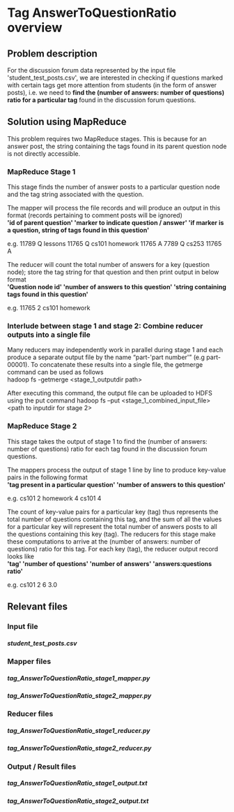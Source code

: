 # Tag AnswerToQuestionRatio overview

## Problem description

For the discussion forum data represented by the input file 'student_test_posts.csv', we are interested in checking if questions marked with certain tags get more attention from students (in the form of answer posts), i.e. we need to **find the (number of answers: number of questions) ratio for a particular tag** found in the discussion forum questions.

## Solution using MapReduce

This problem requires two MapReduce stages. This is because for an answer post, the string containing the tags found in its parent question node is not directly accessible.

### MapReduce Stage 1

This stage finds the number of answer posts to a particular question node and the tag string associated with the question. 

The mapper will process the file records and will produce an output in this format (records pertaining to comment posts will be ignored)  
**'id of parent question' 'marker to indicate question / answer' 	'if marker is a question, string of tags found in this question'**

e.g.
11789	Q	lessons
11765	Q	cs101	homework
11765	A
7789	Q	cs253
11765	A

The reducer will count the total number of answers for a key (question node); store the tag string for that question and then print output in below format  
**'Question node id'	'number of answers to this question'	'string containing tags found in this question'**

e.g.
11765	2	cs101	homework

### Interlude between stage 1 and stage 2: Combine reducer outputs into a single file

Many reducers may independently work in parallel during stage 1 and each produce a separate output file by the name “part-'part number'” (e.g part-00001). To concatenate these results into a single file, the getmerge command can be used as follows  
hadoop fs -getmerge <stage_1_outputdir path>    <local path to new file which will contain concatenated results>

After executing this command, the output file can be uploaded to HDFS using the put command
hadoop fs –put    <stage_1_combined_input_file>    <path to inputdir for stage 2>


### MapReduce Stage 2

This stage takes the output of stage 1 to find the (number of answers: number of questions) ratio for each tag found in the discussion forum questions.  

The mappers process the output of stage 1 line by line to produce key-value pairs in the following format  
**'tag present in  a particular question'	'number of answers to this question'**

e.g.
cs101	2
homework 4
cs101	4

The count of key-value pairs for a particular key (tag) thus represents the total number of questions containing this tag, and the sum of all the values for a particular key will represent the total number of answers posts to all the questions containing this key (tag). The reducers for this stage make these computations to arrive at the (number of answers: number of questions) ratio for this tag. For each key (tag), the reducer output record looks like  
**'tag'	'number of questions'	'number of answers'	'answers:questions ratio'**

e.g. 	cs101	2	6	3.0

## Relevant files

### Input file
##### student_test_posts.csv

### Mapper files
##### tag_AnswerToQuestionRatio_stage1_mapper.py 
##### tag_AnswerToQuestionRatio_stage2_mapper.py

### Reducer files 
##### tag_AnswerToQuestionRatio_stage1_reducer.py 
##### tag_AnswerToQuestionRatio_stage2_reducer.py

### Output / Result files 
##### tag_AnswerToQuestionRatio_stage1_output.txt 
##### tag_AnswerToQuestionRatio_stage2_output.txt
